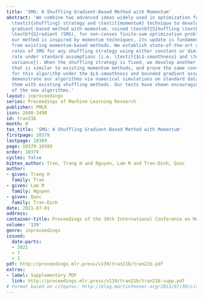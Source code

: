 ```yaml
---
title: 'SMG: A Shuffling Gradient-Based Method with Momentum'
abstract: 'We combine two advanced ideas widely used in optimization for machine learning:
  \textit{shuffling} strategy and \textit{momentum} technique to develop a novel shuffling
  gradient-based method with momentum, coined \textbf{S}huffling \textbf{M}omentum
  \textbf{G}radient (SMG), for non-convex finite-sum optimization problems. While
  our method is inspired by momentum techniques, its update is fundamentally different
  from existing momentum-based methods. We establish state-of-the-art convergence
  rates of SMG for any shuffling strategy using either constant or diminishing learning
  rate under standard assumptions (i.e. \textit{$L$-smoothness} and \textit{bounded
  variance}). When the shuffling strategy is fixed, we develop another new algorithm
  that is similar to existing momentum methods, and prove the same convergence rates
  for this algorithm under the $L$-smoothness and bounded gradient assumptions. We
  demonstrate our algorithms via numerical simulations on standard datasets and compare
  them with existing shuffling methods. Our tests have shown encouraging performance
  of the new algorithms.'
layout: inproceedings
series: Proceedings of Machine Learning Research
publisher: PMLR
issn: 2640-3498
id: tran21b
month: 0
tex_title: 'SMG: A Shuffling Gradient-Based Method with Momentum'
firstpage: 10379
lastpage: 10389
page: 10379-10389
order: 10379
cycles: false
bibtex_author: Tran, Trang H and Nguyen, Lam M and Tran-Dinh, Quoc
author:
- given: Trang H
  family: Tran
- given: Lam M
  family: Nguyen
- given: Quoc
  family: Tran-Dinh
date: 2021-07-01
address:
container-title: Proceedings of the 38th International Conference on Machine Learning
volume: '139'
genre: inproceedings
issued:
  date-parts:
  - 2021
  - 7
  - 1
pdf: http://proceedings.mlr.press/v139/tran21b/tran21b.pdf
extras:
- label: Supplementary PDF
  link: http://proceedings.mlr.press/v139/tran21b/tran21b-supp.pdf
# Format based on citeproc: http://blog.martinfenner.org/2013/07/30/citeproc-yaml-for-bibliographies/
---
```

